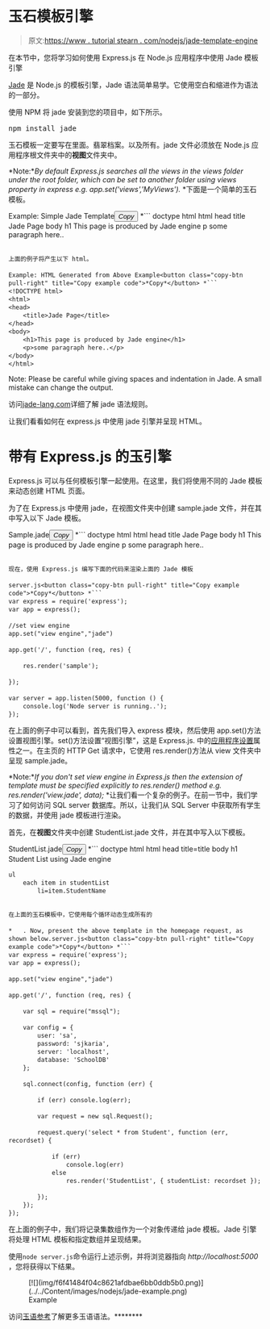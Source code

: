 # 玉石模板引擎

> 原文:[https://www . tutorial stearn . com/nodejs/jade-template-engine](https://www.tutorialsteacher.com/nodejs/jade-template-engine)

在本节中，您将学习如何使用 Express.js 在 Node.js 应用程序中使用 Jade 模板引擎

[Jade](http://jade-lang.com/) 是 Node.js 的模板引擎，Jade 语法简单易学。它使用空白和缩进作为语法的一部分。

使用 NPM 将 jade 安装到您的项目中，如下所示。

<samp>npm install jade</samp>

玉石模板一定要写在里面。翡翠档案。以及所有。jade 文件必须放在 Node.js 应用程序根文件夹中的**视图**文件夹中。

*Note:**By default Express.js searches all the views in the views folder under the root folder, which can be set to another folder using views property in express e.g. app.set('views','MyViews').* *下面是一个简单的玉石模板。

Example: Simple Jade Template<button class="copy-btn pull-right" title="Copy example code">*Copy*</button> *```
doctype html
html
    head
        title Jade Page
    body
        h1 This page is produced by Jade engine
        p some paragraph here.. 
```

上面的例子将产生以下 html。

Example: HTML Generated from Above Example<button class="copy-btn pull-right" title="Copy example code">*Copy*</button> *```
<!DOCTYPE html>
<html>
<head>
    <title>Jade Page</title>
</head>
<body>
    <h1>This page is produced by Jade engine</h1>
    <p>some paragraph here..</p>
</body>
</html>
```

Note: Please be careful while giving spaces and indentation in Jade. A small mistake can change the output.

访问[jade-lang.com](http://jade-lang.com/)详细了解 jade 语法规则。

让我们看看如何在 express.js 中使用 jade 引擎并呈现 HTML。

# 带有 Express.js 的玉引擎

Express.js 可以与任何模板引擎一起使用。在这里，我们将使用不同的 Jade 模板来动态创建 HTML 页面。

为了在 Express.js 中使用 jade，在视图文件夹中创建 sample.jade 文件，并在其中写入以下 Jade 模板。

Sample.jade<button class="copy-btn pull-right" title="Copy example code">*Copy*</button> *```
doctype html
html
    head
        title Jade Page
    body
        h1 This page is produced by Jade engine
        p some paragraph here.. 
```

现在，使用 Express.js 编写下面的代码来渲染上面的 Jade 模板

server.js<button class="copy-btn pull-right" title="Copy example code">*Copy*</button> *```
var express = require('express');
var app = express();

//set view engine
app.set("view engine","jade")

app.get('/', function (req, res) {

    res.render('sample');

});

var server = app.listen(5000, function () {
    console.log('Node server is running..');
}); 
```

在上面的例子中可以看到，首先我们导入 express 模块，然后使用 app.set()方法设置视图引擎。set()方法设置“视图引擎”，这是 Express.js. 中的[应用程序设置](https://expressjs.com/4x/api.html#app.settings.table)属性之一。在主页的 HTTP Get 请求中，它使用 res.render()方法从 view 文件夹中呈现 sample.jade。

*Note:**If you don't set view engine in Express.js then the extension of template must be specified explicitly to res.render() method e.g. res.render('view.jade', data);* *让我们看一个复杂的例子。在前一节中，我们学习了如何访问 SQL server 数据库。所以，让我们从 SQL Server 中获取所有学生的数据，并使用 jade 模板进行渲染。

首先，在**视图**文件夹中创建 StudentList.jade 文件，并在其中写入以下模板。

StudentList.jade<button class="copy-btn pull-right" title="Copy example code">*Copy*</button> *```
doctype html
html
head
title=title
body
    h1 Student List using Jade engine

    ul
        each item in studentList
            li=item.StudentName 
```

在上面的玉石模板中，它使用每个循环动态生成所有的

*   . Now, present the above template in the homepage request, as shown below.server.js<button class="copy-btn pull-right" title="Copy example code">*Copy*</button> *```
var express = require('express');
var app = express();

app.set("view engine","jade")

app.get('/', function (req, res) {

    var sql = require("mssql");

    var config = {
        user: 'sa',
        password: 'sjkaria',
        server: 'localhost',
        database: 'SchoolDB' 
    };

    sql.connect(config, function (err) {

        if (err) console.log(err);

        var request = new sql.Request();

        request.query('select * from Student', function (err, recordset) {

            if (err) 
                console.log(err)
            else
                res.render('StudentList', { studentList: recordset });

        });
    });
}); 
```

在上面的例子中，我们将记录集数组作为一个对象传递给 jade 模板。Jade 引擎将处理 HTML 模板和指定数组并呈现结果。

使用`node server.js`命令运行上述示例，并将浏览器指向 *http://localhost:5000* ，您将获得以下结果。

<figure>[![](img/f6f41484f04c8621afdbae6bb0ddb5b0.png)](../../Content/images/nodejs/jade-example.png)

<figcaption>Example</figcaption>

</figure>

访问[玉语参考](http://jade-lang.com/reference/)了解更多玉语语法。********